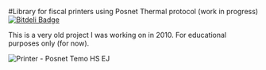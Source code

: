 #Library for fiscal printers using Posnet Thermal protocol (work in progress)
[![Bitdeli Badge](https://d2weczhvl823v0.cloudfront.net/jkobus/posnet-thermal-php/trend.png)](https://bitdeli.com/free "Bitdeli Badge")

This is a very old project I was working on in 2010.
For educational purposes only (for now).


![Printer - Posnet Temo HS EJ](https://raw.github.com/jkobus/posnet-thermal-php/tree/master/docs/temo-hs-ej-printer.png)